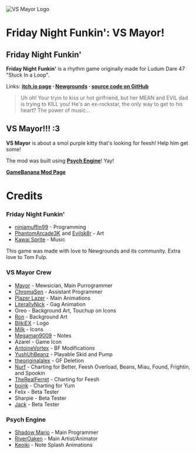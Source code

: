
![VS Mayor Logo](https://cdn.discordapp.com/attachments/312667645864312833/887633515921948682/logo.png)

# Friday Night Funkin': VS Mayor!
## Friday Night Funkin'
**Friday Night Funkin'** is a rhythm game originally made for Ludum Dare 47 "Stuck In a Loop".

Links: **[itch.io page](https://ninja-muffin24.itch.io/funkin) ⋅ [Newgrounds](https://www.newgrounds.com/portal/view/770371) ⋅ [source code on GitHub](https://github.com/ninjamuffin99/Funkin)**
> Uh oh! Your tryin to kiss ur hot girlfriend, but her MEAN and EVIL dad is trying to KILL you! He's an ex-rockstar, the only way to get to his heart? The power of music... 

## VS Mayor!!! :3
**VS Mayor** is about a smol purple kitty that's looking for feesh! Help him get some!

The mod was built using **[Psych Engine](https://github.com/ShadowMario/FNF-PsychEngine)**! Yay!

**[GameBanana Mod Page](https://gamebanana.com/wips/60231)**

# Credits
### Friday Night Funkin'
 - [ninjamuffin99](https://twitter.com/ninja_muffin99) - Programming
 - [PhantomArcade3K](https://twitter.com/phantomarcade3k) and [Evilsk8r](https://twitter.com/evilsk8r) - Art
 - [Kawai Sprite](https://twitter.com/kawaisprite) - Music

This game was made with love to Newgrounds and its community. Extra love to Tom Fulp.

### VS Mayor Crew
- [Mayor](https://youtube.com/MayorD) - Mewsician, Main Purrogrammer
- [ChromaSen](https://gamebanana.com/members/1875122) - Assistant Programmer
- [Plazer Lazer](https://gamebanana.com/members/1794424) - Main Animations
- [LiterallyNick](https://gamebanana.com/members/1963033) - Gag Animation
- Oreo - Background Art, Touchup on Icons
- [Ron](https://gamebanana.com/members/1868271) - Background Art
- [BlikiEX](https://gamebanana.com/members/1866060) - Logo
- [Milk](https://gamebanana.com/members/1908922) - Icons
- [Megaman9009](https://gamebanana.com/members/1846410) - Notes
- Azarel - Game Icon
- [AntoineVortex](https://gamebanana.com/members/1762735) - BF Modifications
- [YushUhBeanz](https://gamebanana.com/members/1687187) - Playable Skid and Pump
- [theoriginalalex](https://gamebanana.com/members/1816291) - GF Deletion
- [Nurf](https://gamebanana.com/members/1866253) - Charting for Better, Feesh Overload, Beans, Miau, Found, Frightin, and Spookin
- [TheRealFerret](https://gamebanana.com/members/1726229) - Charting for Feesh
- [boink](https://gamebanana.com/members/1780459) - Charting for Yum
- Felix - Beta Tester
- Sharpie - Beta Tester
- [Jack](https://twitter.com/skullface_xp) - Beta Tester


### Psych Engine
- [Shadow Mario](https://twitter.com/Shadow_Mario_) - Main Programmer
- [RiverOaken](https://twitter.com/river_oaken) - Main Artist/Animator
- [Keoiki](https://twitter.com/Keoiki_) - Note Splash Animations